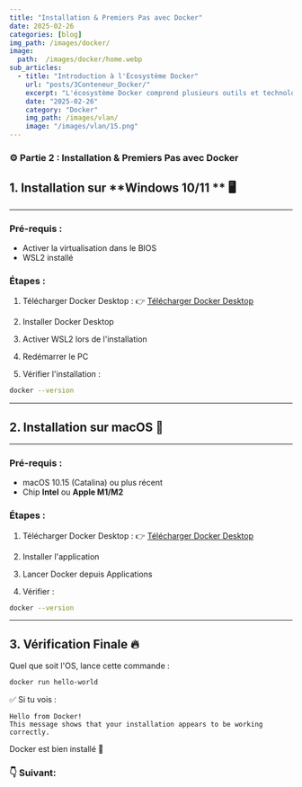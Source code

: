 ```yaml
---
title: "Installation & Premiers Pas avec Docker"
date: 2025-02-26
categories: [blog]
img_path: /images/docker/
image:
  path:  /images/docker/home.webp
sub_articles:
  - title: "Introduction à l'Écosystème Docker"
    url: "posts/3Conteneur_Docker/"
    excerpt: "L'écosystème Docker comprend plusieurs outils et technologies permettant de créer, déployer, gérer et orchestrer des conteneurs."
    date: "2025-02-26"
    category: "Docker"
    img_path: /images/vlan/
    image: "/images/vlan/15.png"
---
```



### ⚙️ Partie 2 : Installation & Premiers Pas avec Docker 


## 1. Installation sur **Windows 10/11 ** 🖥️
---

### Pré-requis :
- Activer la virtualisation dans le BIOS
- WSL2 installé

### Étapes :
1. Télécharger Docker Desktop :
👉 [Télécharger Docker Desktop](https://www.docker.com/products/docker-desktop/)

2. Installer Docker Desktop
3. Activer WSL2 lors de l'installation
4. Redémarrer le PC
5. Vérifier l'installation :
```bash
docker --version
```


---

## 2. Installation sur **macOS** 🍎
---

### Pré-requis :
- macOS 10.15 (Catalina) ou plus récent
- Chip **Intel** ou **Apple M1/M2**

### Étapes :
1. Télécharger Docker Desktop :
👉 [Télécharger Docker Desktop](https://www.docker.com/products/docker-desktop/)

2. Installer l'application
3. Lancer Docker depuis Applications
4. Vérifier :
```bash
docker --version
```


---

## 3. Vérification Finale 🔥
Quel que soit l'OS, lance cette commande :
```bash
docker run hello-world
```
✅ Si tu vois :
```
Hello from Docker!
This message shows that your installation appears to be working correctly.
```
Docker est bien installé 🎯

### 👇 Suivant:
